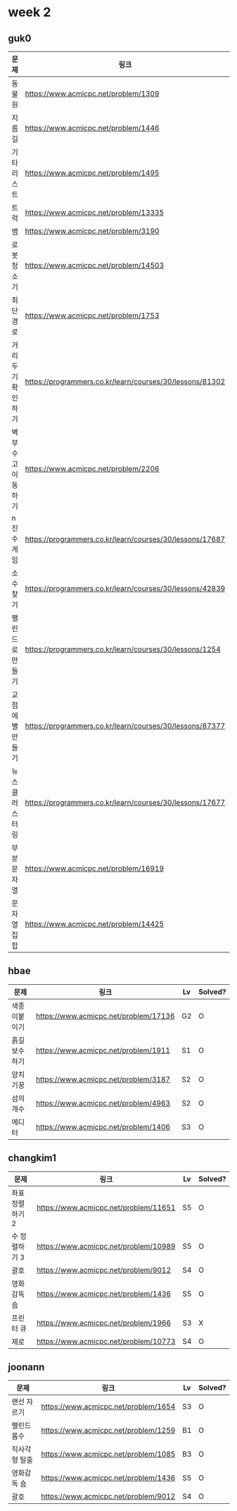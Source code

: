 # week 2

## guk0
| 문제 | 링크 | Lv  | Solved? |
| --- | --- | --- | --- |
| 동물원 | https://www.acmicpc.net/problem/1309 | S1 | O |
| 지름길 | https://www.acmicpc.net/problem/1446 | S1 | O |
| 기타리스트 | https://www.acmicpc.net/problem/1495 | S1 | O |
| 트럭 | https://www.acmicpc.net/problem/13335 | S1 | O |
| 뱀 | https://www.acmicpc.net/problem/3190 | G5 | O |
| 로봇 청소기 | https://www.acmicpc.net/problem/14503 | G5 | O |
| 최단경로 | https://www.acmicpc.net/problem/1753 | G5 | O |
| 거리두기 확인하기 | https://programmers.co.kr/learn/courses/30/lessons/81302 | LV2 | X |
| 벽 부수고 이동하기 | https://www.acmicpc.net/problem/2206 | G4 | X |
| n진수 게임 | https://programmers.co.kr/learn/courses/30/lessons/17687 | LV2 | O |
| 소수찾기 | https://programmers.co.kr/learn/courses/30/lessons/42839 | LV2 | O |
| 팰린드로 만들기 | https://programmers.co.kr/learn/courses/30/lessons/1254 | S1 | O |
| 교점에 별만들기 | https://programmers.co.kr/learn/courses/30/lessons/87377 | LV2 | O |
| 뉴스 클러스터링 | https://programmers.co.kr/learn/courses/30/lessons/17677 | LV2 | O |
| 부분 문자열 | https://www.acmicpc.net/problem/16919 | G3 | X |
| 문자열 집합 | https://www.acmicpc.net/problem/14425 | S3 | O |



## hbae 
| 문제 | 링크 | Lv  | Solved? |
| --- | --- | --- | --- |
| 색종이붙이기 | https://www.acmicpc.net/problem/17136 | G2 | O |
| 흙길보수하기 | https://www.acmicpc.net/problem/1911 | S1 | O |
| 양치기꿍 | https://www.acmicpc.net/problem/3187 | S2 | O |
| 섬의개수 | https://www.acmicpc.net/problem/4963 | S2 | O |
| 에디터 | https://www.acmicpc.net/problem/1406 | S3 | O |


## changkim1
| 문제 | 링크 | Lv  | Solved? |
| --- | --- | --- | --- |
| 좌표 정렬하기 2 | https://www.acmicpc.net/problem/11651 | S5 | O |
| 수 정렬하기 3 | https://www.acmicpc.net/problem/10989 | S5 | O |
| 괄호 | https://www.acmicpc.net/problem/9012 | S4 | O |
| 영화감독 숌 | https://www.acmicpc.net/problem/1436 | S5 | O |
| 프린터 큐 | https://www.acmicpc.net/problem/1966 | S3 | X |
| 제로 | https://www.acmicpc.net/problem/10773 | S4 | O |


## joonann
| 문제 | 링크 | Lv  | Solved? |
| --- | --- | --- | --- |
| 랜선 자르기 | https://www.acmicpc.net/problem/1654 | S3 | O |
| 팰린드롬수 | https://www.acmicpc.net/problem/1259 | B1 | O |
| 직사각형 탈출 | https://www.acmicpc.net/problem/1085 | B3 | O |
| 영화감독 숌 | https://www.acmicpc.net/problem/1436 | S5 | O |
| 괄호 | https://www.acmicpc.net/problem/9012 | S4 | O |
